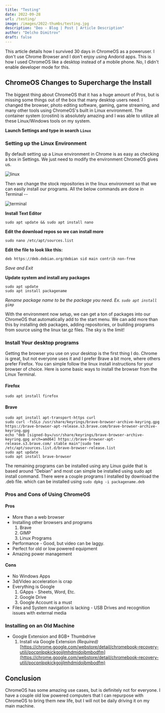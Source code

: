 ```yaml
---
title: "Testing"
date: 2022-09-28
url: /testing/
image: /images/2022-thumbs/testing.jpg
description: "Deo - Blog | Post | Article Description"
author: "Delcho Dimitrov" 
draft: false
---
```

This article details how I survived 30 days in ChromeOS as a poweruser. I don't use Chrome Browser and I don't enjoy using Andorid apps. This is how I used ChromeOS like a desktop instead of a mobile phone. No, I didn't enable developer mode for this. 
<!--more-->

## ChromeOS Changes to Supercharge the Install

The biggest thing about ChromeOS that it has a huge amount of Pros, but is missing some things out of the box that many desktop users need. I changed the browser, photo editing software, gaming, game streaming, and many other tools using ChromeOS's built in Linux environment. The container system (crostini) is absolutely amazing and I was able to utilize all these Linux/Windows tools on my system. 

**Launch Settings and type in search `Linux`** 

### Setting up the Linux Environment

By default setting up a Linux environment in Chrome is as easy as checking a box in Settings. We just need to modify the environment ChromeOS gives us. 

![linux](/images/2022/testing/test1.png)

Then we change the stock repositories in the linux environment so that we can easily install our programs. All the below commands are done in Terminal --

![terminal](/images/2022/04-chromeos/Terminal.png)

**Install Text Editor**
```
sudo apt update && sudo apt install nano
```

**Edit the download repos so we can install more**
```
sudo nano /etc/apt/sources.list
```

**Edit the file to look like this:**
```
deb https://deb.debian.org/debian sid main contrib non-free
```
_Save and Exit_

**Update system and install any packages**
```
sudo apt update
sudo apt install packagename
```
_Rename package name to be the package you need. Ex. `sudo apt install gimp`_

With the environment now setup, we can get a ton of packages into our ChromeOS that automatically add to the start menu. We can add more than this by installing deb packages, adding repositories, or building programs from source using the linux tar.gz files. The sky is the limit! 

### Install Your desktop programs

Getting the browser you use on your desktop is the first thing I do. Chrome is great, but not everyone uses it and I prefer Brave a bit more, where others prefer Firefox. You can simple follow the linux install instructions for your browser of choice. Here is some basic ways to install the browser from the Linux Terminal.

#### Firefox

```
sudo apt install firefox
```

#### Brave

```
sudo apt install apt-transport-https curl
sudo curl -fsSLo /usr/share/keyrings/brave-browser-archive-keyring.gpg https://brave-browser-apt-release.s3.brave.com/brave-browser-archive-keyring.gpg
echo "deb [signed-by=/usr/share/keyrings/brave-browser-archive-keyring.gpg arch=amd64] https://brave-browser-apt-release.s3.brave.com/ stable main"|sudo tee /etc/apt/sources.list.d/brave-browser-release.list
sudo apt update
sudo apt install brave-browser
```

The remaining programs can be installed using any Linux guide that is based around "Debian" and most can simple be installed using sudo apt install command. There were a couple programs I installed by download the .deb file. which can be installed using `sudo dpkg -i packagename.deb`

### Pros and Cons of Using ChromeOS

#### Pros
- More than a web browser
- Installing other browsers and programs
	1. Brave
	2. GIMP
	3. Linux Programs
- Performance - Good, but video can be laggy.
- Perfect for old or low powered equipment
- Amazing power management

#### Cons
-   No Windows Apps
-   3d/Video acceleration is crap
-   Everything is Google
    1. GApps - Sheets, Word, Etc.
    2. Google Drive
    3. Google Account is a must
-   Files and System navigation is lacking - USB Drives and recognition issues with external media

### Installing on an Old Machine

-   Google Extension and 8GB+ Thumbdrive
    1.   Install via Google Extension _(Required)_ [https://chrome.google.com/webstore/detail/chromebook-recovery-utili/pocpnlppkickgojjlmhdmidojbmbodfm](https://chrome.google.com/webstore/detail/chromebook-recovery-utili/pocpnlppkickgojjlmhdmidojbmbodfm)

## Conclusion

ChromeOS has some amazing use cases, but is definitely not for everyone. I have a couple old low powered computers that I can repurpose with ChromeOS to bring them new life, but I will not be daily driving it on my main machine. 